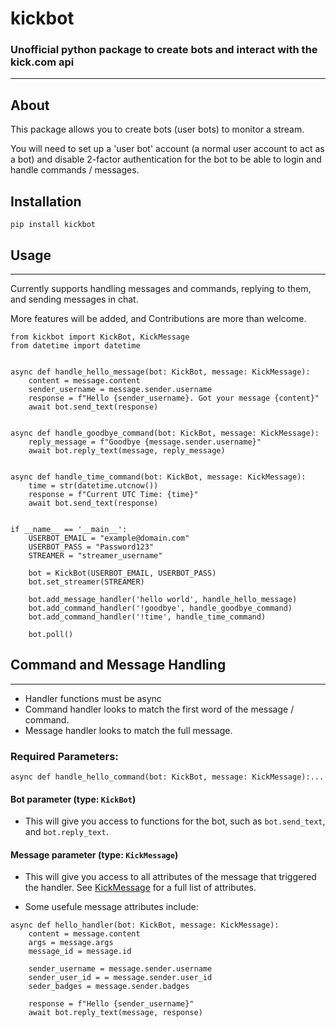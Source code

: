 # kickbot

### Unofficial python package to create bots and interact with the kick.com api

---
## About

This package allows you to create bots (user bots) to monitor a stream. 

You will need to set up a 'user bot' account (a normal user account to act as a bot) and disable 2-factor authentication for the bot to be able to login and handle commands / messages.

## Installation
```console
pip install kickbot
```

## Usage

---
Currently supports handling messages and commands, replying to them, and sending messages in chat.

More features will be added, and Contributions are more than welcome.

```python3
from kickbot import KickBot, KickMessage
from datetime import datetime


async def handle_hello_message(bot: KickBot, message: KickMessage):
    content = message.content
    sender_username = message.sender.username
    response = f"Hello {sender_username}. Got your message {content}"
    await bot.send_text(response)

    
async def handle_goodbye_command(bot: KickBot, message: KickMessage):
    reply_message = f"Goodbye {message.sender.username}"
    await bot.reply_text(message, reply_message)

    
async def handle_time_command(bot: KickBot, message: KickMessage):
    time = str(datetime.utcnow())
    response = f"Current UTC Time: {time}"
    await bot.send_text(response)


if __name__ == '__main__':
    USERBOT_EMAIL = "example@domain.com"
    USERBOT_PASS = "Password123"
    STREAMER = "streamer_username"
    
    bot = KickBot(USERBOT_EMAIL, USERBOT_PASS)
    bot.set_streamer(STREAMER)

    bot.add_message_handler('hello world', handle_hello_message)
    bot.add_command_handler('!goodbye', handle_goodbye_command)
    bot.add_command_handler('!time', handle_time_command)

    bot.poll()
```
## Command and Message Handling

---
- Handler functions must be async
- Command handler looks to match the first word of the message / command.
- Message handler looks to match the full message.


### Required Parameters:
```python3
async def handle_hello_command(bot: KickBot, message: KickMessage):...
```


#### Bot parameter (type: ```KickBot```) 

- This will give you access to functions for the bot, such as ```bot.send_text```, and ```bot.reply_text```.
#### Message parameter (type: ```KickMessage```)
- This will give you access to all attributes of the message that triggered the handler. See [KickMessage](/kickbot/kick_message.py) for 
a full list of attributes.

- Some usefule message attributes include:
```python3
async def hello_handler(bot: KickBot, message: KickMessage):
    content = message.content
    args = message.args
    message_id = message.id
    
    sender_username = message.sender.username
    sender_user_id = = message.sender.user_id
    seder_badges = message.sender.badges
    
    response = f"Hello {sender_username}"
    await bot.reply_text(message, response)
```
